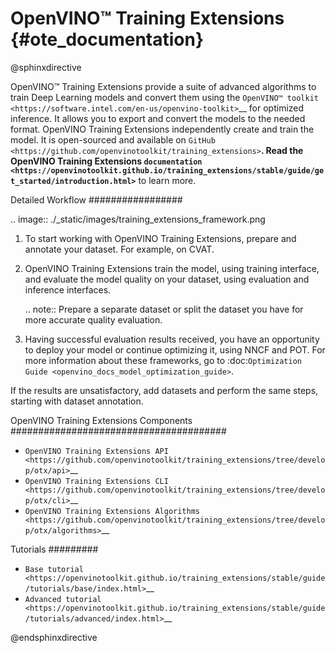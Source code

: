 # OpenVINO™ Training Extensions {#ote_documentation}

@sphinxdirective 

OpenVINO™ Training Extensions provide a suite of advanced algorithms to train
Deep Learning models and convert them using the `OpenVINO™
toolkit <https://software.intel.com/en-us/openvino-toolkit>`__ for optimized
inference. It allows you to export and convert the models to the needed format. OpenVINO Training Extensions independently create and train the model. It is open-sourced and available on `GitHub <https://github.com/openvinotoolkit/training_extensions>`__. Read the OpenVINO Training Extensions `documentation <https://openvinotoolkit.github.io/training_extensions/stable/guide/get_started/introduction.html>`__ to learn more.

Detailed Workflow
#################

.. image:: ./_static/images/training_extensions_framework.png

1. To start working with OpenVINO Training Extensions, prepare and annotate your dataset. For example, on CVAT.

2. OpenVINO Training Extensions train the model, using training interface, and evaluate the model quality on your dataset, using evaluation and inference interfaces.

   .. note:: 
      Prepare a separate dataset or split the dataset you have for more accurate quality evaluation.

3. Having successful evaluation results received, you have an opportunity to deploy your model or continue optimizing it, using NNCF and POT. For more information about these frameworks, go to :doc:`Optimization Guide <openvino_docs_model_optimization_guide>`.

If the results are unsatisfactory, add datasets and perform the same steps, starting with dataset annotation.

OpenVINO Training Extensions Components
#######################################

* `OpenVINO Training Extensions API <https://github.com/openvinotoolkit/training_extensions/tree/develop/otx/api>`__
* `OpenVINO Training Extensions CLI <https://github.com/openvinotoolkit/training_extensions/tree/develop/otx/cli>`__
* `OpenVINO Training Extensions Algorithms <https://github.com/openvinotoolkit/training_extensions/tree/develop/otx/algorithms>`__

Tutorials
#########

* `Base tutorial <https://openvinotoolkit.github.io/training_extensions/stable/guide/tutorials/base/index.html>`__
* `Advanced tutorial <https://openvinotoolkit.github.io/training_extensions/stable/guide/tutorials/advanced/index.html>`__

@endsphinxdirective 


